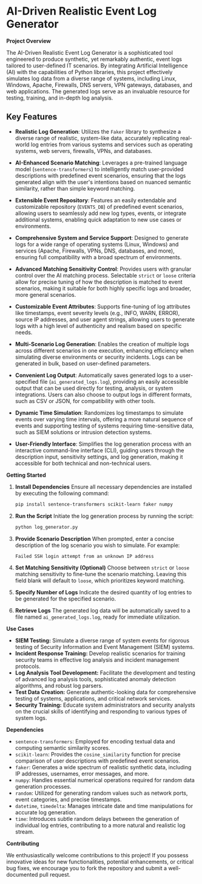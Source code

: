 # AI-Driven Realistic Event Log Generator

**Project Overview**

The AI-Driven Realistic Event Log Generator is a sophisticated tool engineered to produce synthetic, yet remarkably authentic, event logs tailored to user-defined IT scenarios. By integrating Artificial Intelligence (AI) with the capabilities of Python libraries, this project effectively simulates log data from a diverse range of systems, including Linux, Windows, Apache, Firewalls, DNS servers, VPN gateways, databases, and web applications. The generated logs serve as an invaluable resource for testing, training, and in-depth log analysis.

## Key Features

- **Realistic Log Generation**: Utilizes the `Faker` library to synthesize a diverse range of realistic, system-like data, accurately replicating real-world log entries from various systems and services such as operating systems, web servers, firewalls, VPNs, and databases.
  
- **AI-Enhanced Scenario Matching**: Leverages a pre-trained language model (`sentence-transformers`) to intelligently match user-provided descriptions with predefined event scenarios, ensuring that the logs generated align with the user's intentions based on nuanced semantic similarity, rather than simple keyword matching.

- **Extensible Event Repository**: Features an easily extendable and customizable repository (`EVENTS_DB`) of predefined event scenarios, allowing users to seamlessly add new log types, events, or integrate additional systems, enabling quick adaptation to new use cases or environments.

- **Comprehensive System and Service Support**: Designed to generate logs for a wide range of operating systems (Linux, Windows) and services (Apache, Firewalls, VPNs, DNS, databases, and more), ensuring full compatibility with a broad spectrum of environments.

- **Advanced Matching Sensitivity Control**: Provides users with granular control over the AI matching process. Selectable `strict` or `loose` criteria allow for precise tuning of how the description is matched to event scenarios, making it suitable for both highly specific logs and broader, more general scenarios.

- **Customizable Event Attributes**: Supports fine-tuning of log attributes like timestamps, event severity levels (e.g., INFO, WARN, ERROR), source IP addresses, and user agent strings, allowing users to generate logs with a high level of authenticity and realism based on specific needs.

- **Multi-Scenario Log Generation**: Enables the creation of multiple logs across different scenarios in one execution, enhancing efficiency when simulating diverse environments or security incidents. Logs can be generated in bulk, based on user-defined parameters.

- **Convenient Log Output**: Automatically saves generated logs to a user-specified file (`ai_generated_logs.log`), providing an easily accessible output that can be used directly for testing, analysis, or system integrations. Users can also choose to output logs in different formats, such as CSV or JSON, for compatibility with other tools.

- **Dynamic Time Simulation**: Randomizes log timestamps to simulate events over varying time intervals, offering a more natural sequence of events and supporting testing of systems requiring time-sensitive data, such as SIEM solutions or intrusion detection systems.

- **User-Friendly Interface**: Simplifies the log generation process with an interactive command-line interface (CLI), guiding users through the description input, sensitivity settings, and log generation, making it accessible for both technical and non-technical users.


**Getting Started**

1.  **Install Dependencies**
    Ensure all necessary dependencies are installed by executing the following command:
    ```bash
    pip install sentence-transformers scikit-learn faker numpy
    ```

2.  **Run the Script**
    Initiate the log generation process by running the script:
    ```bash
    python log_generator.py
    ```

3.  **Provide Scenario Description**
    When prompted, enter a concise description of the log scenario you wish to simulate. For example:
    ```
    Failed SSH login attempt from an unknown IP address
    ```

4.  **Set Matching Sensitivity (Optional)**
    Choose between `strict` or `loose` matching sensitivity to fine-tune the scenario matching. Leaving this field blank will default to `loose`, which prioritizes keyword matching.

5.  **Specify Number of Logs**
    Indicate the desired quantity of log entries to be generated for the specified scenario.

6.  **Retrieve Logs**
    The generated log data will be automatically saved to a file named `ai_generated_logs.log`, ready for immediate utilization.

**Use Cases**

* **SIEM Testing:** Simulate a diverse range of system events for rigorous testing of Security Information and Event Management (SIEM) systems.
* **Incident Response Training:** Develop realistic scenarios for training security teams in effective log analysis and incident management protocols.
* **Log Analysis Tool Development:** Facilitate the development and testing of advanced log analysis tools, sophisticated anomaly detection algorithms, and robust log parsers.
* **Test Data Creation:** Generate authentic-looking data for comprehensive testing of systems, applications, and critical network services.
* **Security Training:** Educate system administrators and security analysts on the crucial skills of identifying and responding to various types of system logs.

**Dependencies**

* `sentence-transformers`: Employed for encoding textual data and computing semantic similarity scores.
* `scikit-learn`: Provides the `cosine_similarity` function for precise comparison of user descriptions with predefined event scenarios.
* `faker`: Generates a wide spectrum of realistic synthetic data, including IP addresses, usernames, error messages, and more.
* `numpy`: Handles essential numerical operations required for random data generation processes.
* `random`: Utilized for generating random values such as network ports, event categories, and precise timestamps.
* `datetime`, `timedelta`: Manages intricate date and time manipulations for accurate log generation.
* `time`: Introduces subtle random delays between the generation of individual log entries, contributing to a more natural and realistic log stream.

**Contributing**

We enthusiastically welcome contributions to this project! If you possess innovative ideas for new functionalities, potential enhancements, or critical bug fixes, we encourage you to fork the repository and submit a well-documented pull request.
